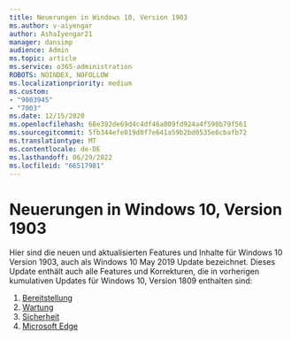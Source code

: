 ```yaml
---
title: Neuerungen in Windows 10, Version 1903
ms.author: v-aiyengar
author: AshaIyengar21
manager: dansimp
audience: Admin
ms.topic: article
ms.service: o365-administration
ROBOTS: NOINDEX, NOFOLLOW
ms.localizationpriority: medium
ms.custom:
- "9003945"
- "7003"
ms.date: 12/15/2020
ms.openlocfilehash: 68e392de69d4c4df46a009fd924a4f590b79f561
ms.sourcegitcommit: 5fb344efe019d0f7e641a59b2bd0535e6cbafb72
ms.translationtype: MT
ms.contentlocale: de-DE
ms.lasthandoff: 06/29/2022
ms.locfileid: "66517981"
---
```

# <a name="whats-new-in-windows-10-version-1903"></a>Neuerungen in Windows 10, Version 1903

Hier sind die neuen und aktualisierten Features und Inhalte für Windows 10 Version 1903, auch als Windows 10 May 2019 Update bezeichnet. Dieses Update enthält auch alle Features und Korrekturen, die in vorherigen kumulativen Updates für Windows 10, Version 1809 enthalten sind:

1. [Bereitstellung](https://go.microsoft.com/fwlink/?linkid=2114296)
1. [Wartung](https://go.microsoft.com/fwlink/?linkid=2114493)
1. [Sicherheit](https://go.microsoft.com/fwlink/?linkid=2114297)
1. [Microsoft Edge](https://go.microsoft.com/fwlink/?linkid=2114298)
